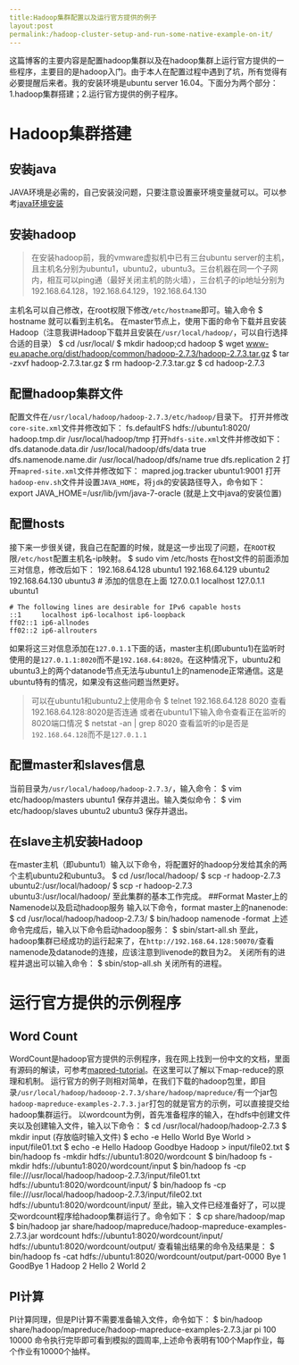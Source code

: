 ```yaml
---
title:Hadoop集群配置以及运行官方提供的例子
layout:post
permalink:/hadoop-cluster-setup-and-run-some-native-example-on-it/
---
```

这篇博客的主要内容是配置hadoop集群以及在hadoop集群上运行官方提供的一些程序，主要目的是hadoop入门。由于本人在配置过程中遇到了坑，所有觉得有必要提醒后来者。我的安装环境是ubuntu server 16.04。下面分为两个部分：1.hadoop集群搭建；2.运行官方提供的例子程序。
# Hadoop集群搭建
## 安装java
JAVA环境是必需的，自己安装没问题，只要注意设置豪环境变量就可以。可以参考[java环境安装](http://www.jianshu.com/p/6c308f184b61)
## 安装hadoop
> 在安装hadoop前，我的vmware虚拟机中已有三台ubuntu server的主机，且主机名分别为ubuntu1，ubuntu2，ubuntu3。三台机器在同一个子网内，相互可以ping通（最好关闭主机的防火墙），三台机子的ip地址分别为192.168.64.128，192.168.64.129，192.168.64.130   

主机名可以自己修改，在root权限下修改`/etc/hostname`即可。输入命令
    $ hostname
就可以看到主机名。
在master节点上，使用下面的命令下载并且安装Hadoop（注意我讲Hadoop下载并且安装在`/usr/local/hadoop/`，可以自行选择合适的目录）
    $ cd /usr/local/
    $ mkdir hadoop;cd hadoop
    $ wget www-eu.apache.org/dist/hadoop/common/hadoop-2.7.3/hadoop-2.7.3.tar.gz
    $ tar -zxvf hadoop-2.7.3.tar.gz
    $ rm hadoop-2.7.3.tar.gz
    $ cd hadoop-2.7.3
## 配置hadoop集群文件
配置文件在`/usr/local/hadoop/hadoop-2.7.3/etc/hadoop/`目录下。
打开并修改`core-site.xml`文件并修改如下：
    <configuration>
        <property>
                <name>fs.defaultFS</name>
                <value>hdfs://ubuntu1:8020/</value>
        </property>
        <property>
                <name>hadoop.tmp.dir</name>
                <value>/usr/local/hadoop/tmp</value>
        </property>
    </configuration>
打开`hdfs-site.xml`文件并修改如下：
    <configuration>
        <property>
                <name>dfs.datanode.data.dir</name>
                <value>/usr/local/hadoop/dfs/data</value>
                <final>true</final>
        </property>
        <property>
                <name>dfs.namenode.name.dir</name>
                <value>/usr/local/hadoop/dfs/name</value>
                <final>true</final>
        </property>
        <property>
                <name>dfs.replication</name>
                <value>2</value>
        </property>
    </configuration>
打开`mapred-site.xml`文件并修改如下：
    <configuration>
        <property>
                <name>mapred.jog.tracker</name>
                <value>ubuntu1:9001</value>
        </property>
    </configuration>
打开`hadoop-env.sh`文件并设置`JAVA_HOME`，将`jdk`的安装路径导入，命令如下：
    export JAVA_HOME=/usr/lib/jvm/java-7-oracle    (就是上文中java的安装位置)
## 配置hosts
接下来一步很关键，我自己在配置的时候，就是这一步出现了问题，在`ROOT`权限`/etc/host`配置主机名-ip映射。
    $ sudo vim /etc/hosts
在host文件的前面添加三对信息，修改后如下：
    192.168.64.128 ubuntu1
    192.168.64.129 ubuntu2
    192.168.64.130 ubuntu3
    # 添加的信息在上面
    127.0.0.1       localhost
    127.0.1.1       ubuntu1
    
    # The following lines are desirable for IPv6 capable hosts
    ::1     localhost ip6-localhost ip6-loopback
    ff02::1 ip6-allnodes
    ff02::2 ip6-allrouters
如果将这三对信息添加在`127.0.1.1`下面的话，master主机(即ubuntu1)在监听时使用的是`127.0.1.1:8020`而不是`192.168.64:8020`。在这种情况下，ubuntu2和ubuntu3上的两个datanode节点无法与ubuntu1上的namenode正常通信。这是ubuntu特有的情况，如果没有这些问题当然更好。
>可以在ubuntu1和ubuntu2上使用命令
>    $ telnet 192.168.64.128 8020
>查看192.168.64.128:8020是否连通
>或者在ubuntu1下输入命令查看正在监听的8020端口情况
>    $ netstat -an | grep 8020
> 查看监听的ip是否是`192.168.64.128`而不是`127.0.1.1`

## 配置master和slaves信息
当前目录为`/usr/local/hadoop/hadoop-2.7.3/`，输入命令：
    $ vim etc/hadoop/masters
    ubuntu1
保存并退出。输入类似命令：
    $ vim etc/hadoop/slaves
    ubuntu2
    ubuntu3
保存并退出。
## 在slave主机安装Hadoop
在master主机（即ubuntu1）输入以下命令，将配置好的hadoop分发给其余的两个主机ubuntu2和ubuntu3。
    $ cd /usr/local/hadoop/
    $ scp -r hadoop-2.7.3 ubuntu2:/usr/local/hadoop/
    $ scp -r hadoop-2.7.3 ubuntu3:/usr/local/hadoop/
至此集群的基本工作完成。
##Format Master上的Namenode以及启动hadoop服务
输入以下命令，format master上的nanenode:
    $ cd /usr/local/hadoop/hadoop-2.7.3/
    $ bin/hadoop namenode -format
上述命令完成后，输入以下命令启动hadoop服务：
    $ sbin/start-all.sh
至此，hadoop集群已经成功的运行起来了，在`http://192.168.64.128:50070/`查看namenode及datanode的连接，应该注意到livenode的数目为2。
关闭所有的进程并退出可以输入命令：
    $ sbin/stop-all.sh
关闭所有的进程。
# 运行官方提供的示例程序
## Word Count
WordCount是hadoop官方提供的示例程序，我在网上找到一份中文的文档，里面有源码的解读，可参考[mapred-tutorial](http://hadoop.apache.org/docs/r1.0.4/cn/mapred_tutorial.html)。在这里可以了解以下map-reduce的原理和机制。
运行官方的例子则相对简单，在我们下载的hadoop包里，即目录`/usr/local/hadoop/hadooop-2.7.3/share/hadoop/mapreduce/`有一个jar包`hadoop-mapreduce-examples-2.7.3.jar`打包的就是官方的示例，可以直接提交给hadoop集群运行。
以wordcount为例，首先准备程序的输入，在hdfs中创建文件夹以及创建输入文件，输入以下命令：
    $ cd /usr/local/hadoop/hadoop-2.7.3
    $ mkdir input (存放临时输入文件)
    $ echo -e Hello World Bye World > input/file01.txt
    $ echo -e Hello Hadoop Goodbye Hadoop > input/file02.txt
    $ bin/hadoop fs -mkdir hdfs://ubuntu1:8020/wordcount
    $ bin/hadoop fs -mkdir hdfs://ubuntu1:8020/wordcount/input
    $ bin/hadoop fs -cp file:///usr/local/hadoop/hadoop-2.7.3/input/file01.txt hdfs://ubuntu1:8020/wordcount/input/
    $ bin/hadoop fs -cp file:///usr/local/hadoop/hadoop-2.7.3/input/file02.txt hdfs://ubuntu1:8020/wordcount/input/
至此，输入文件已经准备好了，可以提交wordcount程序给hadoop集群运行了。命令如下：
    $ cp share/hadoop/map
    $ bin/hadoop jar share/hadoop/mapreduce/hadoop-mapreduce-examples-2.7.3.jar wordcount hdfs://ubuntu1:8020/wordcount/input/ hdfs://ubuntu1:8020/wordcount/output/
查看输出结果的命令及结果是：
    $ bin/hadoop fs -cat hdfs://ubuntu1:8020/wordcount/output/part-0000
    Bye 1
    GoodBye 1
    Hadoop 2
    Hello 2
    World 2

## PI计算
PI计算同理，但是PI计算不需要准备输入文件，命令如下：
    $ bin/hadoop share/hadoop/mapreduce/hadoop-mapreduce-examples-2.7.3.jar pi 100 10000
命令执行完毕即可看到模拟的圆周率,上述命令表明有100个Map作业，每个作业有10000个抽样。